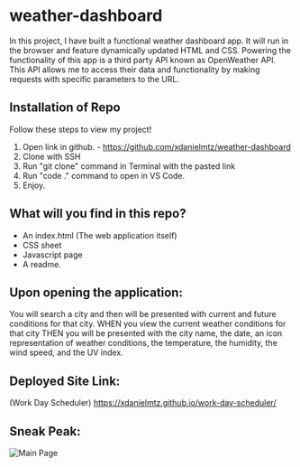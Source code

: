 # weather-dashboard

In this project, I have built a functional weather dashboard app. It will run in the browser and feature dynamically updated HTML and CSS. Powering the functionality of this app is a third party API known as OpenWeather API. This API allows me to access their data and functionality by making requests with specific parameters to the URL.



## Installation of Repo

Follow these steps to view my project!

1. Open link in github. - https://github.com/xdanielmtz/weather-dashboard
2. Clone with SSH
3. Run "git clone" command in Terminal with the pasted link
4. Run "code ." command to open in VS Code.
5. Enjoy.


## What will you find in this repo?

- An index.html (The web application itself)
- CSS sheet 
- Javascript page
- A readme.



## Upon opening the application:

You will search a city and then will be presented with current and future conditions for that city.
WHEN you view the current weather conditions for that city
THEN you will be presented with the city name, the date, an icon representation of weather conditions, the temperature, the humidity,
the wind speed, and the UV index.




## Deployed Site Link:
(Work Day Scheduler) https://xdanielmtz.github.io/work-day-scheduler/


## Sneak Peak:
![Main Page](work-day-scheduler.png) 